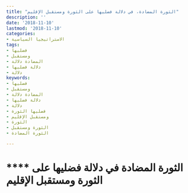 ```yaml
---
title: "الثورة المضادة، في دلالة فضليها على الثورة ومستقبل الإقليم"
description: ''
date: '2018-11-10'
lastmod: '2018-11-10'
categories:
- الاستراتيجيا السياسية
tags:
- فضليها
- ومستقبل
- المضادة دلالة
- دلالة فضليها
- دلالة
keywords:
- فضليها
- ومستقبل
- المضادة دلالة
- دلالة فضليها
- دلالة
- فضليها الثورة
- ومستقبل الإقليم
- الثورة
- الثورة ومستقبل
- الثورة المضادة

---
```

# **** **الثورة المضادة في دلالة فضليها على الثورة ومستقبل الإقليم**

###